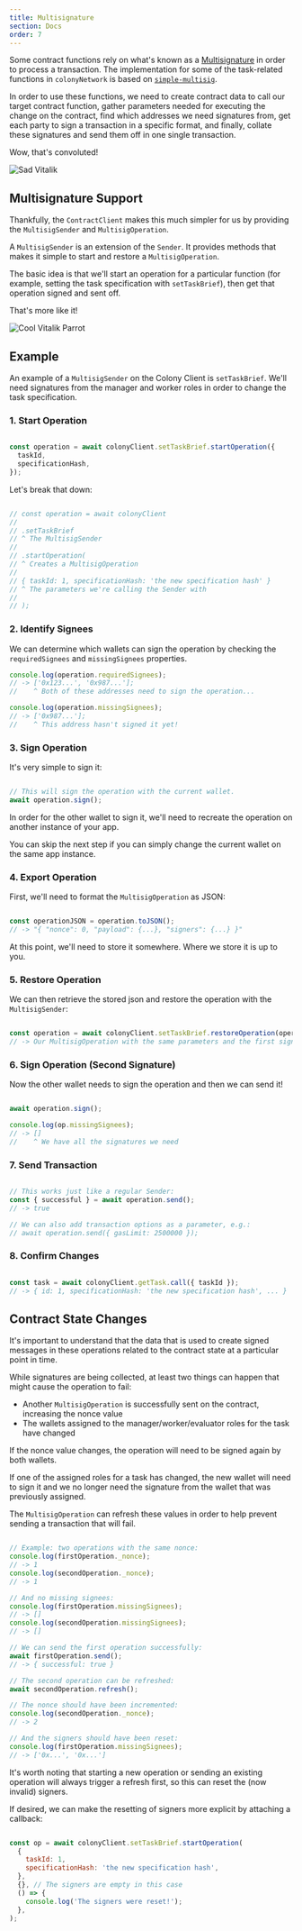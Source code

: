 ```yaml
---
title: Multisignature
section: Docs
order: 7
---
```


Some contract functions rely on what's known as a [Multisignature](https://en.wikipedia.org/wiki/Multisignature) in order to process a transaction. The implementation for some of the task-related functions in `colonyNetwork` is based on [`simple-multisig`](https://github.com/christianlundkvist/simple-multisig).

In order to use these functions, we need to create contract data to call our target contract function, gather parameters needed for executing the change on the contract, find which addresses we need signatures from, get each party to sign a transaction in a specific format, and finally, collate these signatures and send them off in one single transaction.

Wow, that's convoluted!

![Sad Vitalik](img/sad_vitalik.gif)

## Multisignature Support

Thankfully, the `ContractClient` makes this much simpler for us by providing the `MultisigSender` and `MultisigOperation`.

A `MultisigSender` is an extension of the `Sender`. It provides methods that makes it simple to start and restore a `MultisigOperation`.

The basic idea is that we'll start an operation for a particular function (for example, setting the task specification with `setTaskBrief`), then get that operation signed and sent off.

That's more like it!

![Cool Vitalik Parrot](img/cool_vitalik_parrot.gif)

## Example

An example of a `MultisigSender` on the Colony Client is `setTaskBrief`. We'll need signatures from the manager and worker roles in order to change the task specification.

### 1. Start Operation

```js

const operation = await colonyClient.setTaskBrief.startOperation({
  taskId,
  specificationHash,
});

```

Let's break that down:

```js

// const operation = await colonyClient
//
// .setTaskBrief
// ^ The MultisigSender
//
// .startOperation(
// ^ Creates a MultisigOperation
//
// { taskId: 1, specificationHash: 'the new specification hash' }
// ^ The parameters we're calling the Sender with
//
// );

```

### 2. Identify Signees

We can determine which wallets can sign the operation by checking the `requiredSignees` and `missingSignees` properties.

```js
console.log(operation.requiredSignees);
// -> ['0x123...', '0x987...'];
//    ^ Both of these addresses need to sign the operation...

console.log(operation.missingSignees);
// -> ['0x987...'];
//    ^ This address hasn't signed it yet!
```

### 3. Sign Operation

It's very simple to sign it:

```js

// This will sign the operation with the current wallet.
await operation.sign();

```

In order for the other wallet to sign it, we'll need to recreate the operation on another instance of your app.

You can skip the next step if you can simply change the current wallet on the same app instance.

### 4. Export Operation

First, we'll need to format the `MultisigOperation` as JSON:

```js

const operationJSON = operation.toJSON();
// -> "{ "nonce": 0, "payload": {...}, "signers": {...} }"

```

At this point, we'll need to store it somewhere. Where we store it is up to you.

### 5. Restore Operation

We can then retrieve the stored json and restore the operation with the `MultisigSender`:

```js

const operation = await colonyClient.setTaskBrief.restoreOperation(operationJSON);
// -> Our MultisigOperation with the same parameters and the first signature already in place

```

### 6. Sign Operation (Second Signature)

Now the other wallet needs to sign the operation and then we can send it!

```js

await operation.sign();

console.log(op.missingSignees);
// -> []
//    ^ We have all the signatures we need

```

### 7. Send Transaction

```js

// This works just like a regular Sender:
const { successful } = await operation.send();
// -> true

// We can also add transaction options as a parameter, e.g.:
// await operation.send({ gasLimit: 2500000 });

```

### 8. Confirm Changes

```js

const task = await colonyClient.getTask.call({ taskId });
// -> { id: 1, specificationHash: 'the new specification hash', ... }

```

## Contract State Changes

It's important to understand that the data that is used to create signed messages in these operations related to the contract state at a particular point in time.

While signatures are being collected, at least two things can happen that might cause the operation to fail:

* Another `MultisigOperation` is successfully sent on the contract, increasing the nonce value
* The wallets assigned to the manager/worker/evaluator roles for the task have changed

If the nonce value changes, the operation will need to be signed again by both wallets.

If one of the assigned roles for a task has changed, the new wallet will need to sign it and we no longer need the signature from the wallet that was previously assigned.

The `MultisigOperation` can refresh these values in order to help prevent sending a transaction that will fail.

```js

// Example: two operations with the same nonce:
console.log(firstOperation._nonce);
// -> 1
console.log(secondOperation._nonce);
// -> 1

// And no missing signees:
console.log(firstOperation.missingSignees);
// -> []
console.log(secondOperation.missingSignees);
// -> []

// We can send the first operation successfully:
await firstOperation.send();
// -> { successful: true }

// The second operation can be refreshed:
await secondOperation.refresh();

// The nonce should have been incremented:
console.log(secondOperation._nonce);
// -> 2

// And the signers should have been reset:
console.log(firstOperation.missingSignees);
// -> ['0x...', '0x...']

```

It's worth noting that starting a new operation or sending an existing operation will always trigger a refresh first, so this can reset the (now invalid) signers.

If desired, we can make the resetting of signers more explicit by attaching a callback:

```js

const op = await colonyClient.setTaskBrief.startOperation(
  {
    taskId: 1,
    specificationHash: 'the new specification hash',
  },
  {}, // The signers are empty in this case
  () => {
    console.log('The signers were reset!');
  },
);

```
